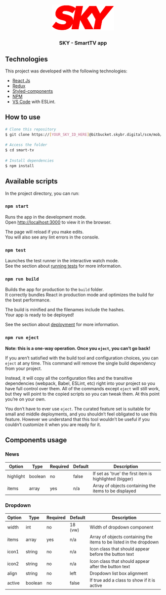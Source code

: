 <h1 align="center">
    <img alt="SKY" src=".bitbucket/sky-logo-tv.png">
</h1>

<h3 align="center">
  SKY - SmartTV app
</h3>


## Technologies

This project was developed with the following technologies:

-  [React Js](https://reactjs.org/)
-  [Redux](https://redux.js.org/)
-  [Styled-components](https://www.styled-components.com/)
-  [NPM](https://www.npmjs.com/)
-  [VS Code](https://code.visualstudio.com/) with ESLint.


## How to use


```bash
# Clone this repository
$ git clone https://[YOUR_SKY_ID_HERE]@bitbucket.skybr.digital/scm/mob/smart-tv.git

# Access the folder
$ cd smart-tv

# Install dependencies
$ npm install

```

## Available scripts

In the project directory, you can run:

### `npm start`

Runs the app in the development mode.<br />
Open [http://localhost:3000](http://localhost:3000) to view it in the browser.

The page will reload if you make edits.<br />
You will also see any lint errors in the console.

### `npm test`

Launches the test runner in the interactive watch mode.<br />
See the section about [running tests](https://facebook.github.io/create-react-app/docs/running-tests) for more information.

### `npm run build`

Builds the app for production to the `build` folder.<br />
It correctly bundles React in production mode and optimizes the build for the best performance.

The build is minified and the filenames include the hashes.<br />
Your app is ready to be deployed!

See the section about [deployment](https://facebook.github.io/create-react-app/docs/deployment) for more information.

### `npm run eject`

**Note: this is a one-way operation. Once you `eject`, you can’t go back!**

If you aren’t satisfied with the build tool and configuration choices, you can `eject` at any time. This command will remove the single build dependency from your project.

Instead, it will copy all the configuration files and the transitive dependencies (webpack, Babel, ESLint, etc) right into your project so you have full control over them. All of the commands except `eject` will still work, but they will point to the copied scripts so you can tweak them. At this point you’re on your own.

You don’t have to ever use `eject`. The curated feature set is suitable for small and middle deployments, and you shouldn’t feel obligated to use this feature. However we understand that this tool wouldn’t be useful if you couldn’t customize it when you are ready for it.

## Components usage

### News

Option | Type | Required | Default | Description
------ | ---- | ------- | ----------- | ----------
highlight | boolean | no | false | If set as 'true' the first item is highlighted (bigger) 
items | array | yes | n/a | Array of objects containing the items to be displayed

### Dropdown

Option | Type | Required | Default | Description
------ | ---- | ------- | ----------- | ----------
width | int | no | 18 (vw) | Width of dropdown component
items | array | yes | n/a | Array of objects containing the items to be listed in the dropdown 
icon1 | string | no | n/a | Icon class that should appear before the button text
icon2 | string | no | n/a | Icon class that should appear after the button text
align | string | no | left | Dropdown list box alignment
active | boolean | no | false | If true add a class to show if it is active
